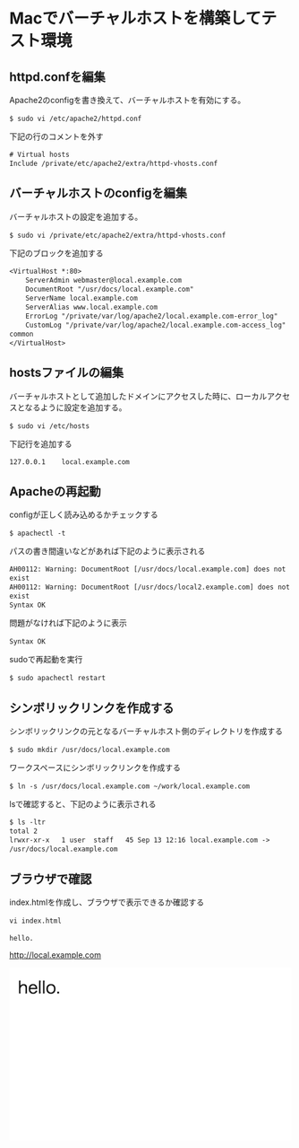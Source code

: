 # Macでバーチャルホストを構築してテスト環境

## httpd.confを編集

Apache2のconfigを書き換えて、バーチャルホストを有効にする。

`$ sudo vi /etc/apache2/httpd.conf`

下記の行のコメントを外す

```
# Virtual hosts
Include /private/etc/apache2/extra/httpd-vhosts.conf
```
## バーチャルホストのconfigを編集

バーチャルホストの設定を追加する。

`$ sudo vi /private/etc/apache2/extra/httpd-vhosts.conf`

下記のブロックを追加する

```
<VirtualHost *:80>
    ServerAdmin webmaster@local.example.com
    DocumentRoot "/usr/docs/local.example.com"
    ServerName local.example.com
    ServerAlias www.local.example.com
    ErrorLog "/private/var/log/apache2/local.example.com-error_log"
    CustomLog "/private/var/log/apache2/local.example.com-access_log" common
</VirtualHost>
```

## hostsファイルの編集

バーチャルホストとして追加したドメインにアクセスした時に、ローカルアクセスとなるように設定を追加する。

`$ sudo vi /etc/hosts`

下記行を追加する

```
127.0.0.1    local.example.com
```

## Apacheの再起動

configが正しく読み込めるかチェックする

`$ apachectl -t`

パスの書き間違いなどがあれば下記のように表示される

```
AH00112: Warning: DocumentRoot [/usr/docs/local.example.com] does not exist
AH00112: Warning: DocumentRoot [/usr/docs/local2.example.com] does not exist
Syntax OK
```

問題がなければ下記のように表示

`Syntax OK`

sudoで再起動を実行

`$ sudo apachectl restart`

## シンボリックリンクを作成する

シンボリックリンクの元となるバーチャルホスト側のディレクトリを作成する

`$ sudo mkdir /usr/docs/local.example.com`

ワークスペースにシンボリックリンクを作成する

`$ ln -s /usr/docs/local.example.com ~/work/local.example.com`

lsで確認すると、下記のように表示される

```
$ ls -ltr
total 2
lrwxr-xr-x   1 user  staff   45 Sep 13 12:16 local.example.com -> /usr/docs/local.example.com
```

## ブラウザで確認

index.htmlを作成し、ブラウザで表示できるか確認する

`vi index.html`

`hello.`

http://local.example.com

![browser_check](https://github.com/kenta-fujiwara/kenta-fujiwara.github.io/blob/master/images/browser_check.png)
